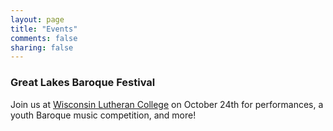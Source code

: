 ```yaml
---
layout: page
title: "Events"
comments: false
sharing: false
---
```


### Great Lakes Baroque Festival

Join us at [Wisconsin Lutheran College](http://www.wlc.edu/) on October 24th for performances, a youth Baroque music competition, and more!
